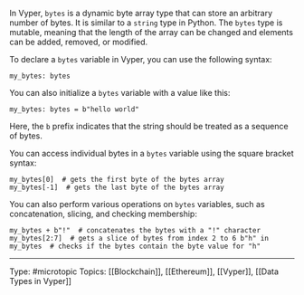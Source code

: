 In Vyper, `bytes` is a dynamic byte array type that can store an arbitrary number of bytes. It is similar to a `string` type in Python. The `bytes` type is mutable, meaning that the length of the array can be changed and elements can be added, removed, or modified.

To declare a `bytes` variable in Vyper, you can use the following syntax:

```vyper
my_bytes: bytes
```

You can also initialize a `bytes` variable with a value like this:

```vyper
my_bytes: bytes = b"hello world"
```

Here, the `b` prefix indicates that the string should be treated as a sequence of bytes.

You can access individual bytes in a `bytes` variable using the square bracket syntax:

```vyper
my_bytes[0]  # gets the first byte of the bytes array 
my_bytes[-1]  # gets the last byte of the bytes array
```

You can also perform various operations on `bytes` variables, such as concatenation, slicing, and checking membership:

```vyper
my_bytes + b"!"  # concatenates the bytes with a "!" character my_bytes[2:7]  # gets a slice of bytes from index 2 to 6 b"h" in my_bytes  # checks if the bytes contain the byte value for "h"
```


___
Type: #microtopic 
Topics: [[Blockchain]], [[Ethereum]], [[Vyper]], [[Data Types in Vyper]]

